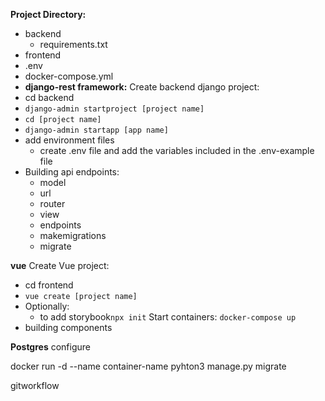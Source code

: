 **Project Directory:**

- backend
  - requirements.txt
- frontend
- .env
- docker-compose.yml
- **django-rest framework:**
  Create backend django project:
- cd backend
- `django-admin startproject [project name]`
- `cd [project name]`
- `django-admin startapp [app name]`
- add environment files
  - create .env file and add the variables included in the .env-example file
- Building api endpoints:
  - model
  - url
  - router
  - view
  - endpoints
  - makemigrations
  - migrate

**vue**
Create Vue project:

- cd frontend
- `vue create [project name]`
- Optionally:
  - to add storybook`npx init`
    Start containers:
    `docker-compose up`
- building components

**Postgres**
configure

docker run -d --name container-name pyhton3 manage.py migrate

gitworkflow
